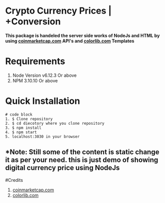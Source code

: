 # Crypto Currency Prices | +Conversion 

**This package is handeled the server side works of NodeJs and HTML by using [coinmarketcap.com](coinmarketcap.com) API's and [colorlib.com](colorlib.com) Templates**


# Requirements
1. Node Version v6.12.3 Or above
2. NPM 3.10.10 Or above

# Quick Installation
```
# code block
1. $ Clone repository
2. $ cd diecotory where you clone repository
3. $ npm install
4. $ npm start
5. localhost:3030 in your browser
```

## *Note: Still some of the content is static change it as per your need. this is just demo of showing digital currency price using NodeJs

#Credits
1. [coinmarketcap.com](coinmarketcap.com)
2. [colorlib.com](colorlib.com)
